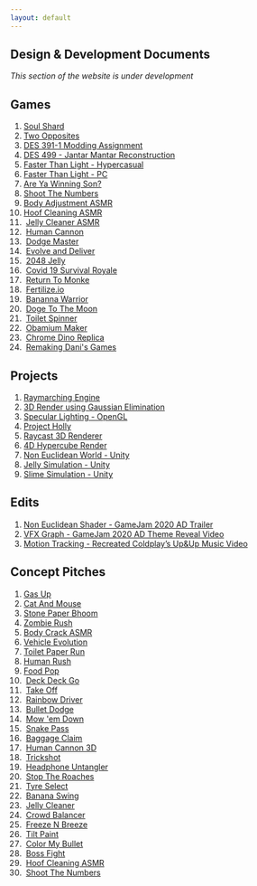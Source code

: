 ```yaml
---
layout: default
---
```

## Design & Development Documents
*This section of the website is under development*
## Games
1. [Soul Shard](https://aniketrajnish.github.io/docs/soulshard)
2. [Two Opposites](https://aniketrajnish.github.io/docs/twoopposites)
3. [DES 391-1 Modding Assignment](https://aniketrajnish.github.io/docs/dma)
4. [DES 499 - Jantar Mantar Reconstruction](https://aniketrajnish.github.io/docs/jmr)
5. [Faster Than Light - Hypercasual](https://aniketrajnish.github.io/docs/ftlhc)
6. [Faster Than Light - PC](https://aniketrajnish.github.io/docs/ftlpc)
7. [Are Ya Winning Son?](https://aniketrajnish.github.io/docs/ayws)
8. [Shoot The Numbers](https://aniketrajnish.github.io/docs/stn)
9. [Body Adjustment ASMR](https://aniketrajnish.github.io/docs/baasmr)
10. [Hoof Cleaning ASMR](https://aniketrajnish.github.io/docs/hcasmr)
11. &nbsp;[Jelly Cleaner ASMR](https://aniketrajnish.github.io/docs/jcasmr)
12. &nbsp;[Human Cannon](https://aniketrajnish.github.io/docs/humancannon)
13. &nbsp;[Dodge Master](https://aniketrajnish.github.io/docs/dodge)
14. &nbsp;[Evolve and Deliver](https://aniketrajnish.github.io/docs/end)
15. &nbsp;[2048 Jelly](https://aniketrajnish.github.io/docs/j2048)
16. &nbsp;[Covid 19 Survival Royale](https://aniketrajnish.github.io/docs/c19sr)
17. &nbsp;[Return To Monke](https://aniketrajnish.github.io/docs/r2m)
18. &nbsp;[Fertilize.io](https://aniketrajnish.github.io/docs/fert)
19. &nbsp;[Bananna Warrior](https://aniketrajnish.github.io/docs/bw)
20. &nbsp;[Doge To The Moon](https://aniketrajnish.github.io/docs/d2m)
21. &nbsp;[Toilet Spinner](https://aniketrajnish.github.io/docs/toiletspin)
22. &nbsp;[Obamium Maker](https://aniketrajnish.github.io/docs/obama)
23. &nbsp;[Chrome Dino Replica](https://aniketrajnish.github.io/docs/e404)
24. &nbsp;[Remaking Dani's Games](https://aniketrajnish.github.io/docs/daniremake)

## Projects
1. [Raymarching Engine](https://aniketrajnish.github.io/docs/raymarch)
2. [3D Render using Gaussian Elimination](https://aniketrajnish.github.io/docs/gaussrender)
3. [Specular Lighting - OpenGL](https://aniketrajnish.github.io/docs/specularopengl)
4. [Project Holly](https://aniketrajnish.github.io/docs/holly)
5. [Raycast 3D Renderer](https://aniketrajnish.github.io/docs/raycast3d)
6. [4D Hypercube Render](https://aniketrajnish.github.io/docs/hypercube)
7. [Non Euclidean World - Unity](https://aniketrajnish.github.io/docs/ne)
8. [Jelly Simulation - Unity](https://aniketrajnish.github.io/docs/jelly)
9. [Slime Simulation - Unity](https://aniketrajnish.github.io/docs/slime)

## Edits
1. [Non Euclidean Shader - GameJam 2020 AD Trailer](https://aniketrajnish.github.io/docs/nes)
2. [VFX Graph - GameJam 2020 AD Theme Reveal Video](https://aniketrajnish.github.io/docs/vfxgraph)
3. [Motion Tracking - Recreated Coldplay’s Up&Up Music Video](https://aniketrajnish.github.io/docs/upnup)

## Concept Pitches
1. [Gas Up](files/GasUp.pdf)
2. [Cat And Mouse](files/CatAndMouse.pdf)
3. [Stone Paper Bhoom](files/StonePaperBhoom.pdf)
4. [Zombie Rush](files/ZombieRush.pdf)
5. [Body Crack ASMR](files/BodyCrackASMR.pdf)
6. [Vehicle Evolution](files/VehicleEvolution.pdf)
7. [Toilet Paper Run](files/ToiletPaperRun.pdf)
8. [Human Rush](files/HumanRush.pdf)
9. [Food Pop](files/FoodPop.pdf)
10. &nbsp;[Deck Deck Go](files/DeckDeckGo.pdf)
11. &nbsp;[Take Off](files/TakeOff.pdf)
12. &nbsp;[Rainbow Driver](files/RainbowDriver.pdf)
13. &nbsp;[Bullet Dodge](files/BulletDodge.pdf)
14. &nbsp;[Mow 'em Down](files/MowEmDown.pdf)
15. &nbsp;[Snake Pass](files/SnakePass.pdf)
16. &nbsp;[Baggage Claim](files/BaggageClaim.pdf)
17. &nbsp;[Human Cannon 3D](files/HumanCanon3D.pdf)
18. &nbsp;[Trickshot](files/Trickshot.pdf)
19. &nbsp;[Headphone Untangler](files/HeadphoneUntangler.pdf)
20. &nbsp;[Stop The Roaches](files/StopTheRoaches.pdf)
21. &nbsp;[Tyre Select](files/TyreSelect.pdf)
22. &nbsp;[Banana Swing](files/BananaSwing.pdf)
23. &nbsp;[Jelly Cleaner](files/JellyCleaner.pdf)
24. &nbsp;[Crowd Balancer](files/CrowdBalancer.pdf)
25. &nbsp;[Freeze N Breeze](files/FreezeNBreeze.pdf)
26. &nbsp;[Tilt Paint](files/TiltPaint.pdf)
27. &nbsp;[Color My Bullet](files/ColorMyBullet.pdf)
28. &nbsp;[Boss Fight](files/BossFight.pdf)
29. &nbsp;[Hoof Cleaning ASMR](files/HoofCleaningASMR.pdf)
30. &nbsp;[Shoot The Numbers](files/ShootTheNumbers.pdf)



